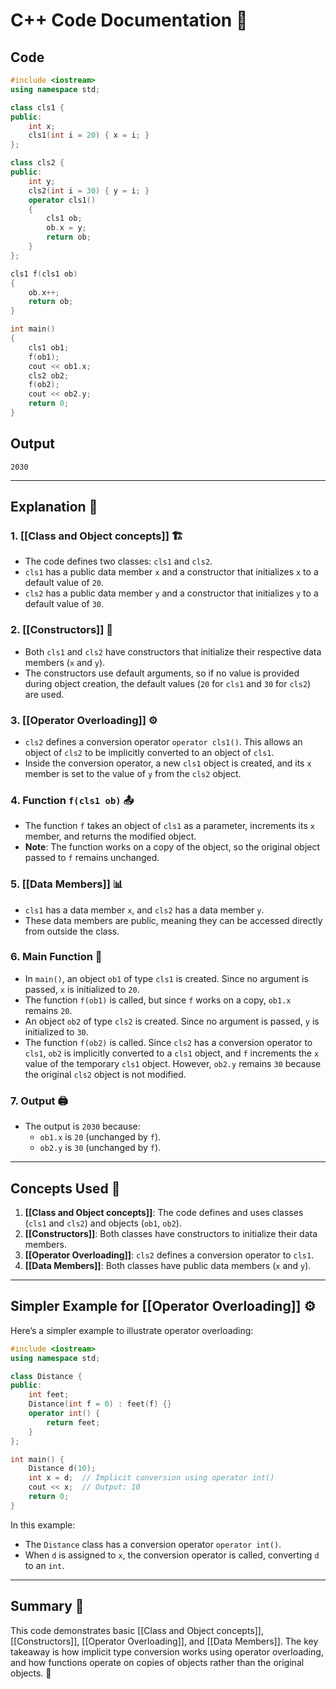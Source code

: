 # C++ Code Documentation 📄

## Code
```cpp
#include <iostream>
using namespace std;

class cls1 {
public:
    int x;
    cls1(int i = 20) { x = i; }
};

class cls2 {
public:
    int y;
    cls2(int i = 30) { y = i; }
    operator cls1()
    {
        cls1 ob;
        ob.x = y;
        return ob;
    }
};

cls1 f(cls1 ob)
{
    ob.x++;
    return ob;
}

int main()
{
    cls1 ob1;
    f(ob1);
    cout << ob1.x;
    cls2 ob2;
    f(ob2);
    cout << ob2.y;
    return 0;
}
```

## Output
```
2030
```

---

## Explanation 🧠

### 1. **[[Class and Object concepts]]** 🏗️
- The code defines two classes: `cls1` and `cls2`.
- `cls1` has a public data member `x` and a constructor that initializes `x` to a default value of `20`.
- `cls2` has a public data member `y` and a constructor that initializes `y` to a default value of `30`.

### 2. **[[Constructors]]** 🔧
- Both `cls1` and `cls2` have constructors that initialize their respective data members (`x` and `y`).
- The constructors use default arguments, so if no value is provided during object creation, the default values (`20` for `cls1` and `30` for `cls2`) are used.

### 3. **[[Operator Overloading]]** ⚙️
- `cls2` defines a conversion operator `operator cls1()`. This allows an object of `cls2` to be implicitly converted to an object of `cls1`.
- Inside the conversion operator, a new `cls1` object is created, and its `x` member is set to the value of `y` from the `cls2` object.

### 4. **Function `f(cls1 ob)`** 📤
- The function `f` takes an object of `cls1` as a parameter, increments its `x` member, and returns the modified object.
- **Note**: The function works on a copy of the object, so the original object passed to `f` remains unchanged.

### 5. **[[Data Members]]** 📊
- `cls1` has a data member `x`, and `cls2` has a data member `y`.
- These data members are public, meaning they can be accessed directly from outside the class.

### 6. **Main Function** 🚀
- In `main()`, an object `ob1` of type `cls1` is created. Since no argument is passed, `x` is initialized to `20`.
- The function `f(ob1)` is called, but since `f` works on a copy, `ob1.x` remains `20`.
- An object `ob2` of type `cls2` is created. Since no argument is passed, `y` is initialized to `30`.
- The function `f(ob2)` is called. Since `cls2` has a conversion operator to `cls1`, `ob2` is implicitly converted to a `cls1` object, and `f` increments the `x` value of the temporary `cls1` object. However, `ob2.y` remains `30` because the original `cls2` object is not modified.

### 7. **Output** 🖨️
- The output is `2030` because:
  - `ob1.x` is `20` (unchanged by `f`).
  - `ob2.y` is `30` (unchanged by `f`).

---

## Concepts Used 🧩

1. **[[Class and Object concepts]]**: The code defines and uses classes (`cls1` and `cls2`) and objects (`ob1`, `ob2`).
2. **[[Constructors]]**: Both classes have constructors to initialize their data members.
3. **[[Operator Overloading]]**: `cls2` defines a conversion operator to `cls1`.
4. **[[Data Members]]**: Both classes have public data members (`x` and `y`).

---

## Simpler Example for [[Operator Overloading]] ⚙️

Here’s a simpler example to illustrate operator overloading:

```cpp
#include <iostream>
using namespace std;

class Distance {
public:
    int feet;
    Distance(int f = 0) : feet(f) {}
    operator int() {
        return feet;
    }
};

int main() {
    Distance d(10);
    int x = d;  // Implicit conversion using operator int()
    cout << x;  // Output: 10
    return 0;
}
```

In this example:
- The `Distance` class has a conversion operator `operator int()`.
- When `d` is assigned to `x`, the conversion operator is called, converting `d` to an `int`.

---

## Summary 📝

This code demonstrates basic [[Class and Object concepts]], [[Constructors]], [[Operator Overloading]], and [[Data Members]]. The key takeaway is how implicit type conversion works using operator overloading, and how functions operate on copies of objects rather than the original objects. 🎯